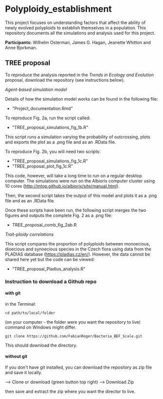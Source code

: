 # Polyploidy_establishment
This project focuses on understanding factors that affect the ability of newly evolved polyploids to establish themselves in a population. This repository documents all the simulations and analysis used for this project.

**Participants:** Wilhelm Osterman, James G. Hagan, Jeanette Whitton and Anne Bjorkman.

## TREE proposal

To reproduce the analysis reported in the *Trends in Ecology and Evolution* proposal, download the repository (see instructions below). 

*Agent-based simulation model*

Details of how the simulation model works can be found in the following file:

+ "Project_documentation.Rmd"

To reproduce Fig. 2a, run the script called:

+ "TREE_proposal_simulations_fig_1b.R"

This script runs a simulation varying the probability of outcrossing, plots and exports the plot as a .png file and as an .RData file.

To reproduce Fig. 2b, you will need two scripts:

+ "TREE_proposal_simulations_fig_1c.R"
+ "TREE_proposal_plot_fig_1c.R"

This code, however, will take a long time to run on a regular desktop computer. The simulations were run on the Albiorix computer cluster using 10 cores (http://mtop.github.io/albiorix/site/manual.html).

Then, the second script takes the output of this model and plots it as a .png file and as an .RData file.

Once these scripts have been run, the following script merges the two figures and outputs the complete Fig. 2 as a .png file:

+ TREE_proposal_comb_fig_2ab.R

*Trait-ploidy correlations*

This script compares the proportion of polyploids between monoecious, dioecious and synoecious species in the Czech flora using data from the PLADIAS database (https://pladias.cz/en/). However, the data cannot be shared here yet but the code can be viewed:

+ "TREE_proposal_Pladius_analysis.R"


### Instruction to download a Github repo

#### with git

in the Terminal:

```cd path/to/local/folder``` 

(on your computer - the folder were you want the repository to live) command on Windows might differ. 


```git clone https://github.com/FabianRoger/Bacteria_BEF_Scale.git```

This should download the directory. 

#### without git
If you don't have git installed, you can download the repository as zip file and save it locally. 

--> Clone or download (green button top right)
--> Download Zip

then save and extract the zip where you want the director to live. 